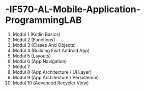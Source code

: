 # -IF570-AL-Mobile-Application-ProgrammingLAB
1. Modul 1 (Kotlin Basics)
2. Modul 2 (Functions)
3. Modul 3 (Clases And Objects)
4. Modul 4 (Building Fisrt Android App) 
5. Modul 5 (Layouts)
6. Modul 6 (App Navigation)
7. Modul 7 
8. Modul 8 (App Architecture / UI Layer) 
9. Modul 9 (App Architecture / Persistence)
10. Modul 10 (Advanced Recycler View) 
